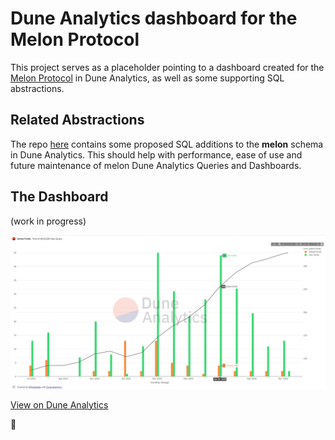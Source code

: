 # Dune Analytics dashboard for the Melon Protocol

This project serves as a placeholder pointing to a dashboard created for the [Melon Protocol](https://melonprotocol.com/) in Dune Analytics, as well as some supporting SQL abstractions.

## Related Abstractions

The repo [here](https://github.com/FishEagle/duneanalytics-abstractions-melon) contains some proposed SQL additions to the **melon** schema in Dune Analytics. This should help with performance, ease of use and future maintenance of melon Dune Analytics Queries and Dashboards.

## The Dashboard

(work in progress)

![test](Query%20Funds%20WIP2.png)

[View on Dune Analytics](https://duneanalytics.com/embeds/12226/26188/xlutYioRjRHzXJb6taJLBDExn4M8enzWelMmnS5G)

🍉
